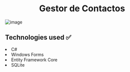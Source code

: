 <h1 align = "center">Gestor de Contactos</h1>

![image](https://github.com/user-attachments/assets/f888712c-ab5e-444f-b2e9-844dd68df059)

<h2>Technologies used ✅</h2>
<li>C#</li>
<li>Windows Forms</li>
<li>Entity Framework Core</li>
<li>SQLite</li>

